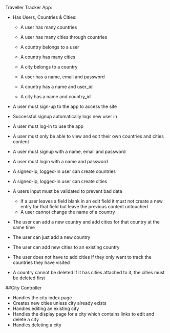 
Traveller Tracker App:

* Has Users, Countries & Cities:

	* A user has many countries
	* A user has many cities through countries

	* A country belongs to a user
	* A country has many cities

	* A city belongs to a country

	* A user has a name, email and password
	* A country has a name and user_id
	* A city has a name and country_id

* A user must sign-up to the app to access the site
* Successful signup automatically logs new user in
* A user must log-in to use the app
* A user must only be able to view and edit their own countries and cities content
* A user must signup with a name, email and password
* A user must login with a name and password

* A signed-ip, logged-in user can create countries 
* A signed-ip, logged-in user can create cities

* A users input must be validated to prevent bad data
	* If a user leaves a field blank in an edit field it must not create a new entry for that field but leave the
	previous content untouched
	* A user cannot change the name of a country

* The user can add a new country and add cities for that country at the same time
* The user can just add a new country
* The user can add new cities to an existing country	
* The user does not have to add cities if they only want to track the countries they have visited

* A country cannot be deleted if it has cities attached to it, the cities must be deleted first

##City Controller
* Handles the city index page
* Creates new cities unless city already exists
* Handles editing an existing city
* Handles the display page for a city which contains links to edit and delete a city
* Handles deleting a city

